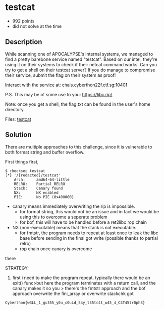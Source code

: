 # testcat
- 992 points
- did not solve at the time

Description
---
While scanning one of APOCALYPSE's internal systems, we managed to find a pretty barebone service named "testcat". Based on our intel, they're using it on their systems to check if their netcat command works. Can you try to get a shell on their testcat server? If you do manage to compromise their service, submit the flag on their system as proof!

Interact with the service at:
chals.cyberthon22f.ctf.sg:10401

P.S. This may be of some use to you: https://libc.rip/

Note: once you get a shell, the flag.txt can be found in the user's home directory.

Files: [testcat](./testcat)

Solution
---
There are multiple approaches to this challenge, since it is vulnerable to both format string and buffer overflow.

First things first,
```
$ checksec testcat
[*] '/[redacted]/testcat'
    Arch:     amd64-64-little
    RELRO:    Partial RELRO
    Stack:    Canary found
    NX:       NX enabled
    PIE:      No PIE (0x400000)
```
- canary means immediately overwriting the rip is impossible.
  - for format string, this would not be an issue and in fact we would be using this to overcome a seperate problem
  - for bof, this will have to be handled before a ret2libc rop chain
- NX (non-executable) means that the stack is not executable.
  - for fmtstr, the program needs to repeat at least once to leak the libc base before sending in the final got write (possible thanks to partial relro)
  - rop chain once canary is overcome

there

STRATEGY:
1) first i need to make the program repeat. typically there would be an exit() func>but here the program terminates with a return call, and the canary makes it so you > there's the fmtstr approach and the bof approach
 overwrite the fini_array
 or overwrite stackchk got

`Cyberthon{w3LL_1_gu355_y0u_c0uLd_54y_t35tc4t_w45_4_C4T45tr0ph3}`


